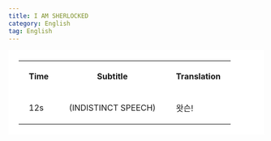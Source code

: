 ```yaml
---
title: I AM SHERLOCKED 
category: English
tag: English
---
```


<html>
  <head>
    <style>
      table, th, td{
         border:1px;
         solid #FFFFFF;
         padding:20px;
         bgcolor=#FFFFFF;
       }
    </style>
  </head>
  <body>
<table border bgcolor="#FFFFFF" border="0" frame=void>
      <tr><th>Time</th><th>Subtitle</th><th>Translation</th></tr>
  <tr><td>12s</td><td>(INDISTINCT SPEECH)</td><td>왓슨!</td><tr>
</table>
